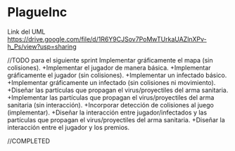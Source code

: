 # PlagueInc
Link del UML
https://drive.google.com/file/d/1R6Y9CJSov7PoMwTUrkaUAZlnXPv-h_Ps/view?usp=sharing

//TODO para el siguiente sprint
Implementar gráficamente el mapa (sin colisiones).
+Implementar el jugador de manera básica.
+Implementar gráficamente el jugador (sin colisiones).
+Implementar un infectado básico.
+Implementar gráficamente un infectado (sin colisiones ni movimiento).
+Diseñar las partículas que propagan el virus/proyectiles del arma sanitaria.
+Implementar las partículas que propagan el virus/proyectiles del arma sanitaria (sin interacción).
+Incorporar detección de colisiones al juego (implementar).
+Diseñar la interacción entre jugador/infectados y las partículas que propagan el virus/proyectiles del arma sanitaria.
+Diseñar la interacción entre el jugador y los premios.

//COMPLETED
